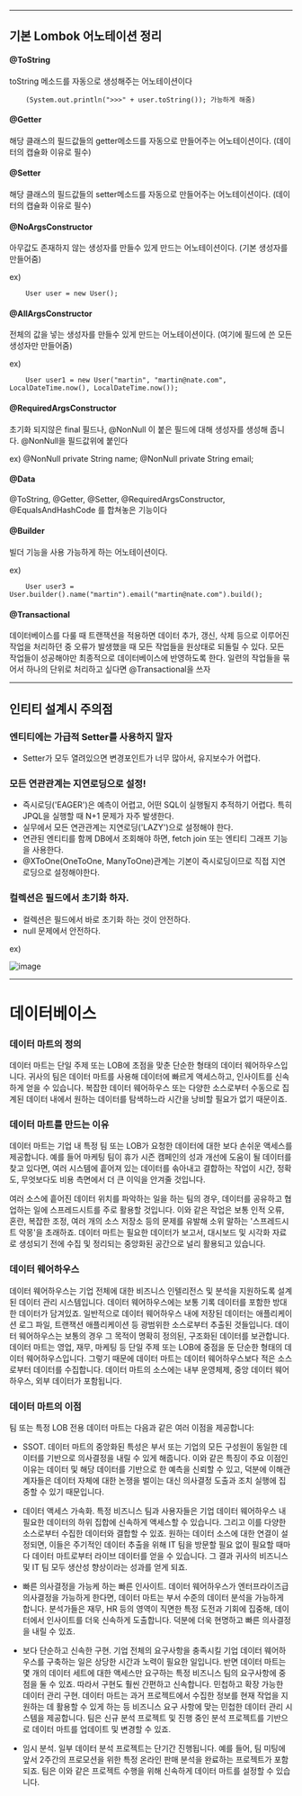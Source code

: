 
------------------------------------------------------------------------------------------------------------------------------------------

## 기본 Lombok 어노테이션 정리



#### @ToString 

toString 메소드를 자동으로 생성해주는 어노테이션이다


        (System.out.println(">>>" + user.toString()); 가능하게 해줌)



#### @Getter 


해당 클래스의 필드값들의 getter메소드를 자동으로 만들어주는 어노테이션이다. (데이터의 캡슐화 이유로 필수) 

#### @Setter 

해당 클래스의 필드값들의 setter메소드를 자동으로 만들어주는 어노테이션이다. (데이터의 캡슐화 이유로 필수) 

#### @NoArgsConstructor 

아무값도 존재하지 않는 생성자를 만들수 있게 만드는 어노테이션이다. (기본 생성자를 만들어줌) 

 ex) 
      
        User user = new User();



#### @AllArgsConstructor 

전체의 값을 넣는 생성자를 만들수 있게 만드는 어노테이션이다. (여기에 필드에 쓴 모든생성자만 만들어줌) 

 ex) 
      
        User user1 = new User("martin", "martin@nate.com", LocalDateTime.now(), LocalDateTime.now());

#### @RequiredArgsConstructor

초기화 되지않은 final 필드나, @NonNull 이 붙은 필드에 대해 생성자를 생성해 줍니다. @NonNull을 필드값위에 붙인다

 ex) 
           @NonNull
           private String name;
           @NonNull
           private String email;
           
#### @Data 

@ToString, @Getter, @Setter, @RequiredArgsConstructor, @EqualsAndHashCode 를 합쳐놓은 기능이다

#### @Builder 

빌더 기능을 사용 가능하게 하는 어노테이션이다.

 ex) 

        User user3 = User.builder().name("martin").email("martin@nate.com").build();
        

        
 #### @Transactional
  
데이터베이스를 다룰 때 트랜잭션을 적용하면 데이터 추가, 갱신, 삭제 등으로 이루어진 작업을 처리하던 중 오류가 발생했을 때 모든 작업들을 원상태로 되돌릴 수 있다. 모든 작업들이 성공해야만 최종적으로 데이터베이스에 반영하도록 한다. 일련의 작업들을 묶어서 하나의 단위로 처리하고 싶다면 @Transactional을 쓰자

-------------------------------------------------------------------------------------------------------------------------------------------


## 인티티 설계시 주의점



### 엔티티에는 가급적 Setter를 사용하지 말자

- Setter가 모두 열려있으면 변경포인트가 너무 많아서, 유지보수가 어렵다.


### 모든 연관관계는 지연로딩으로 설정!

- 즉시로딩('EAGER')은 예측이 어렵고, 어떤 SQL이 실행될지 추적하기 어렵다. 특히 JPQL을 실행할 때 N+1 문제가 자주 발생한다.
- 실무에서 모든 연관관계는 지연로딩('LAZY')으로 설정해야 한다.
- 연관된 엔티티를 함께 DB에서 조회해야 하면, fetch join 또는 엔티티 그래프 기능을 사용한다.
- @XToOne(OneToOne, ManyToOne)관계는 기본이 즉시로딩이므로 직접 지연로딩으로 설정해야한다.


### 컬렉션은 필드에서 초기화 하자.

- 컬렉션은 필드에서 바로 초기화 하는 것이 안전하다.
- null 문제에서 안전하다.

ex)
        
![image](https://github.com/Parkcharito/studySpringBootJPA/assets/100402443/26292a4a-04cb-4c75-962a-5bb056ea33e5)


-------------------------------------------------------------------------------------------------------------------------------------------


# 데이터베이스

### 데이터 마트의 정의

데이터 마트는 단일 주제 또는 LOB에 초점을 맞춘 단순한 형태의 데이터 웨어하우스입니다. 귀사의 팀은 데이터 마트를 사용해 데이터에 빠르게 액세스하고, 인사이트를 신속하게 얻을 수 있습니다. 복잡한 데이터 웨어하우스 또는 다양한 소스로부터 수동으로 집계된 데이터 내에서 원하는 데이터를 탐색하느라 시간을 낭비할 필요가 없기 때문이죠.


### 데이터 마트를 만드는 이유

데이터 마트는 기업 내 특정 팀 또는 LOB가 요청한 데이터에 대한 보다 손쉬운 액세스를 제공합니다. 예를 들어 마케팅 팀이 휴가 시즌 캠페인의 성과 개선에 도움이 될 데이터를 찾고 있다면, 여러 시스템에 흩어져 있는 데이터를 솎아내고 결합하는 작업이 시간, 정확도, 무엇보다도 비용 측면에서 더 큰 이익을 안겨줄 것입니다.

여러 소스에 흩어진 데이터 위치를 파악하는 일을 하는 팀의 경우, 데이터를 공유하고 협업하는 일에 스프레드시트를 주로 활용할 것입니다. 이와 같은 작업은 보통 인적 오류, 혼란, 복잡한 조정, 여러 개의 소스 저장소 등의 문제를 유발해 소위 말하는 '스프레드시트 악몽'을 초래하죠. 데이터 마트는 필요한 데이터가 보고서, 대시보드 및 시각화 자료로 생성되기 전에 수집 및 정리되는 중앙화된 공간으로 널리 활용되고 있습니다.

### 데이터 웨어하우스

데이터 웨어하우스는 기업 전체에 대한 비즈니스 인텔리전스 및 분석을 지원하도록 설계된 데이터 관리 시스템입니다. 데이터 웨어하우스에는 보통 기록 데이터를 포함한 방대한 데이터가 담겨있죠. 일반적으로 데이터 웨어하우스 내에 저장된 데이터는 애플리케이션 로그 파일, 트랜잭션 애플리케이션 등 광범위한 소스로부터 추출된 것들입니다. 데이터 웨어하우스는 보통의 경우 그 목적이 명확히 정의된, 구조화된 데이터를 보관합니다.
데이터 마트는 영업, 재무, 마케팅 등 단일 주제 또는 LOB에 중점을 둔 단순한 형태의 데이터 웨어하우스입니다.
그렇기 때문에 데이터 마트는 데이터 웨어하우스보다 적은 소스로부터 데이터를 수집합니다. 데이터 마트의 소스에는 내부 운영체제, 중앙 데이터 웨어하우스, 외부 데이터가 포함됩니다.

### 데이터 마트의 이점

팀 또는 특정 LOB 전용 데이터 마트는 다음과 같은 여러 이점을 제공합니다:

- SSOT. 데이터 마트의 중앙화된 특성은 부서 또는 기업의 모든 구성원이 동일한 데이터를 기반으로 의사결정을 내릴 수 있게 해줍니다. 이와 같은 특징이 주요 이점인 이유는 데이터 및 해당 데이터를 기반으로 한 예측을 신뢰할 수 있고, 덕분에 이해관계자들은 데이터 자체에 대한 논쟁을 벌이는 대신 의사결정 도출과 조치 실행에 집중할 수 있기 때문입니다.
  
- 데이터 액세스 가속화. 특정 비즈니스 팀과 사용자들은 기업 데이터 웨어하우스 내 필요한 데이터의 하위 집합에 신속하게 액세스할 수 있습니다. 그리고 이를 다양한 소스로부터 수집한 데이터와 결합할 수 있죠. 원하는 데이터 소스에 대한 연결이 설정되면, 이들은 주기적인 데이터 추출을 위해 IT 팀을 방문할 필요 없이 필요할 때마다 데이터 마트로부터 라이브 데이터를 얻을 수 있습니다. 그 결과 귀사의 비즈니스 및 IT 팀 모두 생산성 향상이라는 성과를 얻게 되죠.

- 빠른 의사결정을 가능케 하는 빠른 인사이트. 데이터 웨어하우스가 엔터프라이즈급 의사결정을 가능하게 한다면, 데이터 마트는 부서 수준의 데이터 분석을 가능하게 합니다. 분석가들은 재무, HR 등의 영역이 직면한 특정 도전과 기회에 집중해, 데이터에서 인사이트를 더욱 신속하게 도출합니다. 덕분에 더욱 현명하고 빠른 의사결정을 내릴 수 있죠.
 
- 보다 단순하고 신속한 구현. 기업 전체의 요구사항을 충족시킬 기업 데이터 웨어하우스를 구축하는 일은 상당한 시간과 노력이 필요한 일입니다. 반면 데이터 마트는 몇 개의 데이터 세트에 대한 액세스만 요구하는 특정 비즈니스 팀의 요구사항에 중점을 둘 수 있죠. 따라서 구현도 훨씬 간편하고 신속합니다.
민첩하고 확장 가능한 데이터 관리 구현. 데이터 마트는 과거 프로젝트에서 수집한 정보를 현재 작업을 지원하는 데 활용할 수 있게 하는 등 비즈니스 요구 사항에 맞는 민첩한 데이터 관리 시스템을 제공합니다. 팀은 신규 분석 프로젝트 및 진행 중인 분석 프로젝트를 기반으로 데이터 마트를 업데이트 및 변경할 수 있죠.

- 임시 분석. 일부 데이터 분석 프로젝트는 단기간 진행됩니다. 예를 들어, 팀 미팅에 앞서 2주간의 프로모션을 위한 특정 온라인 판매 분석을 완료하는 프로젝트가 포함되죠. 팀은 이와 같은 프로젝트 수행을 위해 신속하게 데이터 마트를 설정할 수 있습니다.




